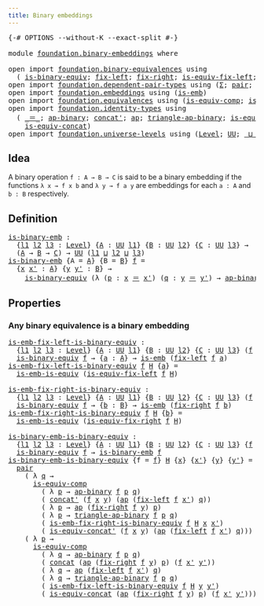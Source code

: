 ```yaml
---
title: Binary embeddings
---
```


<pre class="Agda"><a id="43" class="Symbol">{-#</a> <a id="47" class="Keyword">OPTIONS</a> <a id="55" class="Pragma">--without-K</a> <a id="67" class="Pragma">--exact-split</a> <a id="81" class="Symbol">#-}</a>

<a id="86" class="Keyword">module</a> <a id="93" href="foundation.binary-embeddings.html" class="Module">foundation.binary-embeddings</a> <a id="122" class="Keyword">where</a>

<a id="129" class="Keyword">open</a> <a id="134" class="Keyword">import</a> <a id="141" href="foundation.binary-equivalences.html" class="Module">foundation.binary-equivalences</a> <a id="172" class="Keyword">using</a>
  <a id="180" class="Symbol">(</a> <a id="182" href="foundation.binary-equivalences.html#961" class="Function">is-binary-equiv</a><a id="197" class="Symbol">;</a> <a id="199" href="foundation.binary-equivalences.html#719" class="Function">fix-left</a><a id="207" class="Symbol">;</a> <a id="209" href="foundation.binary-equivalences.html#837" class="Function">fix-right</a><a id="218" class="Symbol">;</a> <a id="220" href="foundation.binary-equivalences.html#1186" class="Function">is-equiv-fix-left</a><a id="237" class="Symbol">;</a> <a id="239" href="foundation.binary-equivalences.html#1374" class="Function">is-equiv-fix-right</a><a id="257" class="Symbol">)</a>
<a id="259" class="Keyword">open</a> <a id="264" class="Keyword">import</a> <a id="271" href="foundation.dependent-pair-types.html" class="Module">foundation.dependent-pair-types</a> <a id="303" class="Keyword">using</a> <a id="309" class="Symbol">(</a><a id="310" href="foundation-core.dependent-pair-types.html#515" class="Record">Σ</a><a id="311" class="Symbol">;</a> <a id="313" href="foundation-core.dependent-pair-types.html#588" class="InductiveConstructor">pair</a><a id="317" class="Symbol">;</a> <a id="319" href="foundation-core.dependent-pair-types.html#605" class="Field">pr1</a><a id="322" class="Symbol">;</a> <a id="324" href="foundation-core.dependent-pair-types.html#617" class="Field">pr2</a><a id="327" class="Symbol">)</a>
<a id="329" class="Keyword">open</a> <a id="334" class="Keyword">import</a> <a id="341" href="foundation.embeddings.html" class="Module">foundation.embeddings</a> <a id="363" class="Keyword">using</a> <a id="369" class="Symbol">(</a><a id="370" href="foundation-core.embeddings.html#992" class="Function">is-emb</a><a id="376" class="Symbol">)</a>
<a id="378" class="Keyword">open</a> <a id="383" class="Keyword">import</a> <a id="390" href="foundation.equivalences.html" class="Module">foundation.equivalences</a> <a id="414" class="Keyword">using</a> <a id="420" class="Symbol">(</a><a id="421" href="foundation-core.equivalences.html#7197" class="Function">is-equiv-comp</a><a id="434" class="Symbol">;</a> <a id="436" href="foundation-core.equivalences.html#15406" class="Function">is-emb-is-equiv</a><a id="451" class="Symbol">)</a>
<a id="453" class="Keyword">open</a> <a id="458" class="Keyword">import</a> <a id="465" href="foundation.identity-types.html" class="Module">foundation.identity-types</a> <a id="491" class="Keyword">using</a>
  <a id="499" class="Symbol">(</a> <a id="501" href="foundation-core.identity-types.html#1865" class="Function Operator">_＝_</a><a id="504" class="Symbol">;</a> <a id="506" href="foundation-core.identity-types.html#7804" class="Function">ap-binary</a><a id="515" class="Symbol">;</a> <a id="517" href="foundation-core.identity-types.html#2564" class="Function">concat&#39;</a><a id="524" class="Symbol">;</a> <a id="526" href="foundation-core.identity-types.html#4003" class="Function">ap</a><a id="528" class="Symbol">;</a> <a id="530" href="foundation-core.identity-types.html#7993" class="Function">triangle-ap-binary</a><a id="548" class="Symbol">;</a> <a id="550" href="foundation.identity-types.html#2486" class="Function">is-equiv-concat&#39;</a><a id="566" class="Symbol">;</a> <a id="568" href="foundation-core.identity-types.html#2485" class="Function">concat</a><a id="574" class="Symbol">;</a>
    <a id="580" href="foundation.identity-types.html#1720" class="Function">is-equiv-concat</a><a id="595" class="Symbol">)</a>
<a id="597" class="Keyword">open</a> <a id="602" class="Keyword">import</a> <a id="609" href="foundation.universe-levels.html" class="Module">foundation.universe-levels</a> <a id="636" class="Keyword">using</a> <a id="642" class="Symbol">(</a><a id="643" href="Agda.Primitive.html#597" class="Postulate">Level</a><a id="648" class="Symbol">;</a> <a id="650" href="foundation-core.universe-levels.html#235" class="Primitive">UU</a><a id="652" class="Symbol">;</a> <a id="654" href="Agda.Primitive.html#810" class="Primitive Operator">_⊔_</a><a id="657" class="Symbol">)</a>
</pre>
## Idea

A binary operation `f : A → B → C` is said to be a binary embedding if the functions `λ x → f x b` and `λ y → f a y` are embeddings for each `a : A` and `b : B` respectively.

## Definition

<pre class="Agda"><a id="is-binary-emb"></a><a id="872" href="foundation.binary-embeddings.html#872" class="Function">is-binary-emb</a> <a id="886" class="Symbol">:</a>
  <a id="890" class="Symbol">{</a><a id="891" href="foundation.binary-embeddings.html#891" class="Bound">l1</a> <a id="894" href="foundation.binary-embeddings.html#894" class="Bound">l2</a> <a id="897" href="foundation.binary-embeddings.html#897" class="Bound">l3</a> <a id="900" class="Symbol">:</a> <a id="902" href="Agda.Primitive.html#597" class="Postulate">Level</a><a id="907" class="Symbol">}</a> <a id="909" class="Symbol">{</a><a id="910" href="foundation.binary-embeddings.html#910" class="Bound">A</a> <a id="912" class="Symbol">:</a> <a id="914" href="foundation-core.universe-levels.html#235" class="Primitive">UU</a> <a id="917" href="foundation.binary-embeddings.html#891" class="Bound">l1</a><a id="919" class="Symbol">}</a> <a id="921" class="Symbol">{</a><a id="922" href="foundation.binary-embeddings.html#922" class="Bound">B</a> <a id="924" class="Symbol">:</a> <a id="926" href="foundation-core.universe-levels.html#235" class="Primitive">UU</a> <a id="929" href="foundation.binary-embeddings.html#894" class="Bound">l2</a><a id="931" class="Symbol">}</a> <a id="933" class="Symbol">{</a><a id="934" href="foundation.binary-embeddings.html#934" class="Bound">C</a> <a id="936" class="Symbol">:</a> <a id="938" href="foundation-core.universe-levels.html#235" class="Primitive">UU</a> <a id="941" href="foundation.binary-embeddings.html#897" class="Bound">l3</a><a id="943" class="Symbol">}</a> <a id="945" class="Symbol">→</a>
  <a id="949" class="Symbol">(</a><a id="950" href="foundation.binary-embeddings.html#910" class="Bound">A</a> <a id="952" class="Symbol">→</a> <a id="954" href="foundation.binary-embeddings.html#922" class="Bound">B</a> <a id="956" class="Symbol">→</a> <a id="958" href="foundation.binary-embeddings.html#934" class="Bound">C</a><a id="959" class="Symbol">)</a> <a id="961" class="Symbol">→</a> <a id="963" href="foundation-core.universe-levels.html#235" class="Primitive">UU</a> <a id="966" class="Symbol">(</a><a id="967" href="foundation.binary-embeddings.html#891" class="Bound">l1</a> <a id="970" href="Agda.Primitive.html#810" class="Primitive Operator">⊔</a> <a id="972" href="foundation.binary-embeddings.html#894" class="Bound">l2</a> <a id="975" href="Agda.Primitive.html#810" class="Primitive Operator">⊔</a> <a id="977" href="foundation.binary-embeddings.html#897" class="Bound">l3</a><a id="979" class="Symbol">)</a>
<a id="981" href="foundation.binary-embeddings.html#872" class="Function">is-binary-emb</a> <a id="995" class="Symbol">{</a><a id="996" class="Argument">A</a> <a id="998" class="Symbol">=</a> <a id="1000" href="foundation.binary-embeddings.html#1000" class="Bound">A</a><a id="1001" class="Symbol">}</a> <a id="1003" class="Symbol">{</a><a id="1004" class="Argument">B</a> <a id="1006" class="Symbol">=</a> <a id="1008" href="foundation.binary-embeddings.html#1008" class="Bound">B</a><a id="1009" class="Symbol">}</a> <a id="1011" href="foundation.binary-embeddings.html#1011" class="Bound">f</a> <a id="1013" class="Symbol">=</a>
  <a id="1017" class="Symbol">{</a><a id="1018" href="foundation.binary-embeddings.html#1018" class="Bound">x</a> <a id="1020" href="foundation.binary-embeddings.html#1020" class="Bound">x&#39;</a> <a id="1023" class="Symbol">:</a> <a id="1025" href="foundation.binary-embeddings.html#1000" class="Bound">A</a><a id="1026" class="Symbol">}</a> <a id="1028" class="Symbol">{</a><a id="1029" href="foundation.binary-embeddings.html#1029" class="Bound">y</a> <a id="1031" href="foundation.binary-embeddings.html#1031" class="Bound">y&#39;</a> <a id="1034" class="Symbol">:</a> <a id="1036" href="foundation.binary-embeddings.html#1008" class="Bound">B</a><a id="1037" class="Symbol">}</a> <a id="1039" class="Symbol">→</a>
    <a id="1045" href="foundation.binary-equivalences.html#961" class="Function">is-binary-equiv</a> <a id="1061" class="Symbol">(λ</a> <a id="1064" class="Symbol">(</a><a id="1065" href="foundation.binary-embeddings.html#1065" class="Bound">p</a> <a id="1067" class="Symbol">:</a> <a id="1069" href="foundation.binary-embeddings.html#1018" class="Bound">x</a> <a id="1071" href="foundation-core.identity-types.html#1865" class="Function Operator">＝</a> <a id="1073" href="foundation.binary-embeddings.html#1020" class="Bound">x&#39;</a><a id="1075" class="Symbol">)</a> <a id="1077" class="Symbol">(</a><a id="1078" href="foundation.binary-embeddings.html#1078" class="Bound">q</a> <a id="1080" class="Symbol">:</a> <a id="1082" href="foundation.binary-embeddings.html#1029" class="Bound">y</a> <a id="1084" href="foundation-core.identity-types.html#1865" class="Function Operator">＝</a> <a id="1086" href="foundation.binary-embeddings.html#1031" class="Bound">y&#39;</a><a id="1088" class="Symbol">)</a> <a id="1090" class="Symbol">→</a> <a id="1092" href="foundation-core.identity-types.html#7804" class="Function">ap-binary</a> <a id="1102" href="foundation.binary-embeddings.html#1011" class="Bound">f</a> <a id="1104" href="foundation.binary-embeddings.html#1065" class="Bound">p</a> <a id="1106" href="foundation.binary-embeddings.html#1078" class="Bound">q</a><a id="1107" class="Symbol">)</a>
</pre>
## Properties

### Any binary equivalence is a binary embedding

<pre class="Agda"><a id="is-emb-fix-left-is-binary-equiv"></a><a id="1187" href="foundation.binary-embeddings.html#1187" class="Function">is-emb-fix-left-is-binary-equiv</a> <a id="1219" class="Symbol">:</a>
  <a id="1223" class="Symbol">{</a><a id="1224" href="foundation.binary-embeddings.html#1224" class="Bound">l1</a> <a id="1227" href="foundation.binary-embeddings.html#1227" class="Bound">l2</a> <a id="1230" href="foundation.binary-embeddings.html#1230" class="Bound">l3</a> <a id="1233" class="Symbol">:</a> <a id="1235" href="Agda.Primitive.html#597" class="Postulate">Level</a><a id="1240" class="Symbol">}</a> <a id="1242" class="Symbol">{</a><a id="1243" href="foundation.binary-embeddings.html#1243" class="Bound">A</a> <a id="1245" class="Symbol">:</a> <a id="1247" href="foundation-core.universe-levels.html#235" class="Primitive">UU</a> <a id="1250" href="foundation.binary-embeddings.html#1224" class="Bound">l1</a><a id="1252" class="Symbol">}</a> <a id="1254" class="Symbol">{</a><a id="1255" href="foundation.binary-embeddings.html#1255" class="Bound">B</a> <a id="1257" class="Symbol">:</a> <a id="1259" href="foundation-core.universe-levels.html#235" class="Primitive">UU</a> <a id="1262" href="foundation.binary-embeddings.html#1227" class="Bound">l2</a><a id="1264" class="Symbol">}</a> <a id="1266" class="Symbol">{</a><a id="1267" href="foundation.binary-embeddings.html#1267" class="Bound">C</a> <a id="1269" class="Symbol">:</a> <a id="1271" href="foundation-core.universe-levels.html#235" class="Primitive">UU</a> <a id="1274" href="foundation.binary-embeddings.html#1230" class="Bound">l3</a><a id="1276" class="Symbol">}</a> <a id="1278" class="Symbol">(</a><a id="1279" href="foundation.binary-embeddings.html#1279" class="Bound">f</a> <a id="1281" class="Symbol">:</a> <a id="1283" href="foundation.binary-embeddings.html#1243" class="Bound">A</a> <a id="1285" class="Symbol">→</a> <a id="1287" href="foundation.binary-embeddings.html#1255" class="Bound">B</a> <a id="1289" class="Symbol">→</a> <a id="1291" href="foundation.binary-embeddings.html#1267" class="Bound">C</a><a id="1292" class="Symbol">)</a> <a id="1294" class="Symbol">→</a>
  <a id="1298" href="foundation.binary-equivalences.html#961" class="Function">is-binary-equiv</a> <a id="1314" href="foundation.binary-embeddings.html#1279" class="Bound">f</a> <a id="1316" class="Symbol">→</a> <a id="1318" class="Symbol">{</a><a id="1319" href="foundation.binary-embeddings.html#1319" class="Bound">a</a> <a id="1321" class="Symbol">:</a> <a id="1323" href="foundation.binary-embeddings.html#1243" class="Bound">A</a><a id="1324" class="Symbol">}</a> <a id="1326" class="Symbol">→</a> <a id="1328" href="foundation-core.embeddings.html#992" class="Function">is-emb</a> <a id="1335" class="Symbol">(</a><a id="1336" href="foundation.binary-equivalences.html#719" class="Function">fix-left</a> <a id="1345" href="foundation.binary-embeddings.html#1279" class="Bound">f</a> <a id="1347" href="foundation.binary-embeddings.html#1319" class="Bound">a</a><a id="1348" class="Symbol">)</a>
<a id="1350" href="foundation.binary-embeddings.html#1187" class="Function">is-emb-fix-left-is-binary-equiv</a> <a id="1382" href="foundation.binary-embeddings.html#1382" class="Bound">f</a> <a id="1384" href="foundation.binary-embeddings.html#1384" class="Bound">H</a> <a id="1386" class="Symbol">{</a><a id="1387" href="foundation.binary-embeddings.html#1387" class="Bound">a</a><a id="1388" class="Symbol">}</a> <a id="1390" class="Symbol">=</a>
  <a id="1394" href="foundation-core.equivalences.html#15406" class="Function">is-emb-is-equiv</a> <a id="1410" class="Symbol">(</a><a id="1411" href="foundation.binary-equivalences.html#1186" class="Function">is-equiv-fix-left</a> <a id="1429" href="foundation.binary-embeddings.html#1382" class="Bound">f</a> <a id="1431" href="foundation.binary-embeddings.html#1384" class="Bound">H</a><a id="1432" class="Symbol">)</a>

<a id="is-emb-fix-right-is-binary-equiv"></a><a id="1435" href="foundation.binary-embeddings.html#1435" class="Function">is-emb-fix-right-is-binary-equiv</a> <a id="1468" class="Symbol">:</a>
  <a id="1472" class="Symbol">{</a><a id="1473" href="foundation.binary-embeddings.html#1473" class="Bound">l1</a> <a id="1476" href="foundation.binary-embeddings.html#1476" class="Bound">l2</a> <a id="1479" href="foundation.binary-embeddings.html#1479" class="Bound">l3</a> <a id="1482" class="Symbol">:</a> <a id="1484" href="Agda.Primitive.html#597" class="Postulate">Level</a><a id="1489" class="Symbol">}</a> <a id="1491" class="Symbol">{</a><a id="1492" href="foundation.binary-embeddings.html#1492" class="Bound">A</a> <a id="1494" class="Symbol">:</a> <a id="1496" href="foundation-core.universe-levels.html#235" class="Primitive">UU</a> <a id="1499" href="foundation.binary-embeddings.html#1473" class="Bound">l1</a><a id="1501" class="Symbol">}</a> <a id="1503" class="Symbol">{</a><a id="1504" href="foundation.binary-embeddings.html#1504" class="Bound">B</a> <a id="1506" class="Symbol">:</a> <a id="1508" href="foundation-core.universe-levels.html#235" class="Primitive">UU</a> <a id="1511" href="foundation.binary-embeddings.html#1476" class="Bound">l2</a><a id="1513" class="Symbol">}</a> <a id="1515" class="Symbol">{</a><a id="1516" href="foundation.binary-embeddings.html#1516" class="Bound">C</a> <a id="1518" class="Symbol">:</a> <a id="1520" href="foundation-core.universe-levels.html#235" class="Primitive">UU</a> <a id="1523" href="foundation.binary-embeddings.html#1479" class="Bound">l3</a><a id="1525" class="Symbol">}</a> <a id="1527" class="Symbol">(</a><a id="1528" href="foundation.binary-embeddings.html#1528" class="Bound">f</a> <a id="1530" class="Symbol">:</a> <a id="1532" href="foundation.binary-embeddings.html#1492" class="Bound">A</a> <a id="1534" class="Symbol">→</a> <a id="1536" href="foundation.binary-embeddings.html#1504" class="Bound">B</a> <a id="1538" class="Symbol">→</a> <a id="1540" href="foundation.binary-embeddings.html#1516" class="Bound">C</a><a id="1541" class="Symbol">)</a> <a id="1543" class="Symbol">→</a>
  <a id="1547" href="foundation.binary-equivalences.html#961" class="Function">is-binary-equiv</a> <a id="1563" href="foundation.binary-embeddings.html#1528" class="Bound">f</a> <a id="1565" class="Symbol">→</a> <a id="1567" class="Symbol">{</a><a id="1568" href="foundation.binary-embeddings.html#1568" class="Bound">b</a> <a id="1570" class="Symbol">:</a> <a id="1572" href="foundation.binary-embeddings.html#1504" class="Bound">B</a><a id="1573" class="Symbol">}</a> <a id="1575" class="Symbol">→</a> <a id="1577" href="foundation-core.embeddings.html#992" class="Function">is-emb</a> <a id="1584" class="Symbol">(</a><a id="1585" href="foundation.binary-equivalences.html#837" class="Function">fix-right</a> <a id="1595" href="foundation.binary-embeddings.html#1528" class="Bound">f</a> <a id="1597" href="foundation.binary-embeddings.html#1568" class="Bound">b</a><a id="1598" class="Symbol">)</a>
<a id="1600" href="foundation.binary-embeddings.html#1435" class="Function">is-emb-fix-right-is-binary-equiv</a> <a id="1633" href="foundation.binary-embeddings.html#1633" class="Bound">f</a> <a id="1635" href="foundation.binary-embeddings.html#1635" class="Bound">H</a> <a id="1637" class="Symbol">{</a><a id="1638" href="foundation.binary-embeddings.html#1638" class="Bound">b</a><a id="1639" class="Symbol">}</a> <a id="1641" class="Symbol">=</a>
  <a id="1645" href="foundation-core.equivalences.html#15406" class="Function">is-emb-is-equiv</a> <a id="1661" class="Symbol">(</a><a id="1662" href="foundation.binary-equivalences.html#1374" class="Function">is-equiv-fix-right</a> <a id="1681" href="foundation.binary-embeddings.html#1633" class="Bound">f</a> <a id="1683" href="foundation.binary-embeddings.html#1635" class="Bound">H</a><a id="1684" class="Symbol">)</a>

<a id="is-binary-emb-is-binary-equiv"></a><a id="1687" href="foundation.binary-embeddings.html#1687" class="Function">is-binary-emb-is-binary-equiv</a> <a id="1717" class="Symbol">:</a>
  <a id="1721" class="Symbol">{</a><a id="1722" href="foundation.binary-embeddings.html#1722" class="Bound">l1</a> <a id="1725" href="foundation.binary-embeddings.html#1725" class="Bound">l2</a> <a id="1728" href="foundation.binary-embeddings.html#1728" class="Bound">l3</a> <a id="1731" class="Symbol">:</a> <a id="1733" href="Agda.Primitive.html#597" class="Postulate">Level</a><a id="1738" class="Symbol">}</a> <a id="1740" class="Symbol">{</a><a id="1741" href="foundation.binary-embeddings.html#1741" class="Bound">A</a> <a id="1743" class="Symbol">:</a> <a id="1745" href="foundation-core.universe-levels.html#235" class="Primitive">UU</a> <a id="1748" href="foundation.binary-embeddings.html#1722" class="Bound">l1</a><a id="1750" class="Symbol">}</a> <a id="1752" class="Symbol">{</a><a id="1753" href="foundation.binary-embeddings.html#1753" class="Bound">B</a> <a id="1755" class="Symbol">:</a> <a id="1757" href="foundation-core.universe-levels.html#235" class="Primitive">UU</a> <a id="1760" href="foundation.binary-embeddings.html#1725" class="Bound">l2</a><a id="1762" class="Symbol">}</a> <a id="1764" class="Symbol">{</a><a id="1765" href="foundation.binary-embeddings.html#1765" class="Bound">C</a> <a id="1767" class="Symbol">:</a> <a id="1769" href="foundation-core.universe-levels.html#235" class="Primitive">UU</a> <a id="1772" href="foundation.binary-embeddings.html#1728" class="Bound">l3</a><a id="1774" class="Symbol">}</a> <a id="1776" class="Symbol">{</a><a id="1777" href="foundation.binary-embeddings.html#1777" class="Bound">f</a> <a id="1779" class="Symbol">:</a> <a id="1781" href="foundation.binary-embeddings.html#1741" class="Bound">A</a> <a id="1783" class="Symbol">→</a> <a id="1785" href="foundation.binary-embeddings.html#1753" class="Bound">B</a> <a id="1787" class="Symbol">→</a> <a id="1789" href="foundation.binary-embeddings.html#1765" class="Bound">C</a><a id="1790" class="Symbol">}</a> <a id="1792" class="Symbol">→</a>
  <a id="1796" href="foundation.binary-equivalences.html#961" class="Function">is-binary-equiv</a> <a id="1812" href="foundation.binary-embeddings.html#1777" class="Bound">f</a> <a id="1814" class="Symbol">→</a> <a id="1816" href="foundation.binary-embeddings.html#872" class="Function">is-binary-emb</a> <a id="1830" href="foundation.binary-embeddings.html#1777" class="Bound">f</a>
<a id="1832" href="foundation.binary-embeddings.html#1687" class="Function">is-binary-emb-is-binary-equiv</a> <a id="1862" class="Symbol">{</a><a id="1863" class="Argument">f</a> <a id="1865" class="Symbol">=</a> <a id="1867" href="foundation.binary-embeddings.html#1867" class="Bound">f</a><a id="1868" class="Symbol">}</a> <a id="1870" href="foundation.binary-embeddings.html#1870" class="Bound">H</a> <a id="1872" class="Symbol">{</a><a id="1873" href="foundation.binary-embeddings.html#1873" class="Bound">x</a><a id="1874" class="Symbol">}</a> <a id="1876" class="Symbol">{</a><a id="1877" href="foundation.binary-embeddings.html#1877" class="Bound">x&#39;</a><a id="1879" class="Symbol">}</a> <a id="1881" class="Symbol">{</a><a id="1882" href="foundation.binary-embeddings.html#1882" class="Bound">y</a><a id="1883" class="Symbol">}</a> <a id="1885" class="Symbol">{</a><a id="1886" href="foundation.binary-embeddings.html#1886" class="Bound">y&#39;</a><a id="1888" class="Symbol">}</a> <a id="1890" class="Symbol">=</a>
  <a id="1894" href="foundation-core.dependent-pair-types.html#588" class="InductiveConstructor">pair</a>
    <a id="1903" class="Symbol">(</a> <a id="1905" class="Symbol">λ</a> <a id="1907" href="foundation.binary-embeddings.html#1907" class="Bound">q</a> <a id="1909" class="Symbol">→</a>
      <a id="1917" href="foundation-core.equivalences.html#7197" class="Function">is-equiv-comp</a>
        <a id="1939" class="Symbol">(</a> <a id="1941" class="Symbol">λ</a> <a id="1943" href="foundation.binary-embeddings.html#1943" class="Bound">p</a> <a id="1945" class="Symbol">→</a> <a id="1947" href="foundation-core.identity-types.html#7804" class="Function">ap-binary</a> <a id="1957" href="foundation.binary-embeddings.html#1867" class="Bound">f</a> <a id="1959" href="foundation.binary-embeddings.html#1943" class="Bound">p</a> <a id="1961" href="foundation.binary-embeddings.html#1907" class="Bound">q</a><a id="1962" class="Symbol">)</a>
        <a id="1972" class="Symbol">(</a> <a id="1974" href="foundation-core.identity-types.html#2564" class="Function">concat&#39;</a> <a id="1982" class="Symbol">(</a><a id="1983" href="foundation.binary-embeddings.html#1867" class="Bound">f</a> <a id="1985" href="foundation.binary-embeddings.html#1873" class="Bound">x</a> <a id="1987" href="foundation.binary-embeddings.html#1882" class="Bound">y</a><a id="1988" class="Symbol">)</a> <a id="1990" class="Symbol">(</a><a id="1991" href="foundation-core.identity-types.html#4003" class="Function">ap</a> <a id="1994" class="Symbol">(</a><a id="1995" href="foundation.binary-equivalences.html#719" class="Function">fix-left</a> <a id="2004" href="foundation.binary-embeddings.html#1867" class="Bound">f</a> <a id="2006" href="foundation.binary-embeddings.html#1877" class="Bound">x&#39;</a><a id="2008" class="Symbol">)</a> <a id="2010" href="foundation.binary-embeddings.html#1907" class="Bound">q</a><a id="2011" class="Symbol">))</a>
        <a id="2022" class="Symbol">(</a> <a id="2024" class="Symbol">λ</a> <a id="2026" href="foundation.binary-embeddings.html#2026" class="Bound">p</a> <a id="2028" class="Symbol">→</a> <a id="2030" href="foundation-core.identity-types.html#4003" class="Function">ap</a> <a id="2033" class="Symbol">(</a><a id="2034" href="foundation.binary-equivalences.html#837" class="Function">fix-right</a> <a id="2044" href="foundation.binary-embeddings.html#1867" class="Bound">f</a> <a id="2046" href="foundation.binary-embeddings.html#1882" class="Bound">y</a><a id="2047" class="Symbol">)</a> <a id="2049" href="foundation.binary-embeddings.html#2026" class="Bound">p</a><a id="2050" class="Symbol">)</a>
        <a id="2060" class="Symbol">(</a> <a id="2062" class="Symbol">λ</a> <a id="2064" href="foundation.binary-embeddings.html#2064" class="Bound">p</a> <a id="2066" class="Symbol">→</a> <a id="2068" href="foundation-core.identity-types.html#7993" class="Function">triangle-ap-binary</a> <a id="2087" href="foundation.binary-embeddings.html#1867" class="Bound">f</a> <a id="2089" href="foundation.binary-embeddings.html#2064" class="Bound">p</a> <a id="2091" href="foundation.binary-embeddings.html#1907" class="Bound">q</a><a id="2092" class="Symbol">)</a>
        <a id="2102" class="Symbol">(</a> <a id="2104" href="foundation.binary-embeddings.html#1435" class="Function">is-emb-fix-right-is-binary-equiv</a> <a id="2137" href="foundation.binary-embeddings.html#1867" class="Bound">f</a> <a id="2139" href="foundation.binary-embeddings.html#1870" class="Bound">H</a> <a id="2141" href="foundation.binary-embeddings.html#1873" class="Bound">x</a> <a id="2143" href="foundation.binary-embeddings.html#1877" class="Bound">x&#39;</a><a id="2145" class="Symbol">)</a>
        <a id="2155" class="Symbol">(</a> <a id="2157" href="foundation.identity-types.html#2486" class="Function">is-equiv-concat&#39;</a> <a id="2174" class="Symbol">(</a><a id="2175" href="foundation.binary-embeddings.html#1867" class="Bound">f</a> <a id="2177" href="foundation.binary-embeddings.html#1873" class="Bound">x</a> <a id="2179" href="foundation.binary-embeddings.html#1882" class="Bound">y</a><a id="2180" class="Symbol">)</a> <a id="2182" class="Symbol">(</a><a id="2183" href="foundation-core.identity-types.html#4003" class="Function">ap</a> <a id="2186" class="Symbol">(</a><a id="2187" href="foundation.binary-equivalences.html#719" class="Function">fix-left</a> <a id="2196" href="foundation.binary-embeddings.html#1867" class="Bound">f</a> <a id="2198" href="foundation.binary-embeddings.html#1877" class="Bound">x&#39;</a><a id="2200" class="Symbol">)</a> <a id="2202" href="foundation.binary-embeddings.html#1907" class="Bound">q</a><a id="2203" class="Symbol">)))</a>
    <a id="2211" class="Symbol">(</a> <a id="2213" class="Symbol">λ</a> <a id="2215" href="foundation.binary-embeddings.html#2215" class="Bound">p</a> <a id="2217" class="Symbol">→</a>
      <a id="2225" href="foundation-core.equivalences.html#7197" class="Function">is-equiv-comp</a>
        <a id="2247" class="Symbol">(</a> <a id="2249" class="Symbol">λ</a> <a id="2251" href="foundation.binary-embeddings.html#2251" class="Bound">q</a> <a id="2253" class="Symbol">→</a> <a id="2255" href="foundation-core.identity-types.html#7804" class="Function">ap-binary</a> <a id="2265" href="foundation.binary-embeddings.html#1867" class="Bound">f</a> <a id="2267" href="foundation.binary-embeddings.html#2215" class="Bound">p</a> <a id="2269" href="foundation.binary-embeddings.html#2251" class="Bound">q</a><a id="2270" class="Symbol">)</a>
        <a id="2280" class="Symbol">(</a> <a id="2282" href="foundation-core.identity-types.html#2485" class="Function">concat</a> <a id="2289" class="Symbol">(</a><a id="2290" href="foundation-core.identity-types.html#4003" class="Function">ap</a> <a id="2293" class="Symbol">(</a><a id="2294" href="foundation.binary-equivalences.html#837" class="Function">fix-right</a> <a id="2304" href="foundation.binary-embeddings.html#1867" class="Bound">f</a> <a id="2306" href="foundation.binary-embeddings.html#1882" class="Bound">y</a><a id="2307" class="Symbol">)</a> <a id="2309" href="foundation.binary-embeddings.html#2215" class="Bound">p</a><a id="2310" class="Symbol">)</a> <a id="2312" class="Symbol">(</a><a id="2313" href="foundation.binary-embeddings.html#1867" class="Bound">f</a> <a id="2315" href="foundation.binary-embeddings.html#1877" class="Bound">x&#39;</a> <a id="2318" href="foundation.binary-embeddings.html#1886" class="Bound">y&#39;</a><a id="2320" class="Symbol">))</a>
        <a id="2331" class="Symbol">(</a> <a id="2333" class="Symbol">λ</a> <a id="2335" href="foundation.binary-embeddings.html#2335" class="Bound">q</a> <a id="2337" class="Symbol">→</a> <a id="2339" href="foundation-core.identity-types.html#4003" class="Function">ap</a> <a id="2342" class="Symbol">(</a><a id="2343" href="foundation.binary-equivalences.html#719" class="Function">fix-left</a> <a id="2352" href="foundation.binary-embeddings.html#1867" class="Bound">f</a> <a id="2354" href="foundation.binary-embeddings.html#1877" class="Bound">x&#39;</a><a id="2356" class="Symbol">)</a> <a id="2358" href="foundation.binary-embeddings.html#2335" class="Bound">q</a><a id="2359" class="Symbol">)</a>
        <a id="2369" class="Symbol">(</a> <a id="2371" class="Symbol">λ</a> <a id="2373" href="foundation.binary-embeddings.html#2373" class="Bound">q</a> <a id="2375" class="Symbol">→</a> <a id="2377" href="foundation-core.identity-types.html#7993" class="Function">triangle-ap-binary</a> <a id="2396" href="foundation.binary-embeddings.html#1867" class="Bound">f</a> <a id="2398" href="foundation.binary-embeddings.html#2215" class="Bound">p</a> <a id="2400" href="foundation.binary-embeddings.html#2373" class="Bound">q</a><a id="2401" class="Symbol">)</a>
        <a id="2411" class="Symbol">(</a> <a id="2413" href="foundation.binary-embeddings.html#1187" class="Function">is-emb-fix-left-is-binary-equiv</a> <a id="2445" href="foundation.binary-embeddings.html#1867" class="Bound">f</a> <a id="2447" href="foundation.binary-embeddings.html#1870" class="Bound">H</a> <a id="2449" href="foundation.binary-embeddings.html#1882" class="Bound">y</a> <a id="2451" href="foundation.binary-embeddings.html#1886" class="Bound">y&#39;</a><a id="2453" class="Symbol">)</a>
        <a id="2463" class="Symbol">(</a> <a id="2465" href="foundation.identity-types.html#1720" class="Function">is-equiv-concat</a> <a id="2481" class="Symbol">(</a><a id="2482" href="foundation-core.identity-types.html#4003" class="Function">ap</a> <a id="2485" class="Symbol">(</a><a id="2486" href="foundation.binary-equivalences.html#837" class="Function">fix-right</a> <a id="2496" href="foundation.binary-embeddings.html#1867" class="Bound">f</a> <a id="2498" href="foundation.binary-embeddings.html#1882" class="Bound">y</a><a id="2499" class="Symbol">)</a> <a id="2501" href="foundation.binary-embeddings.html#2215" class="Bound">p</a><a id="2502" class="Symbol">)</a> <a id="2504" class="Symbol">(</a><a id="2505" href="foundation.binary-embeddings.html#1867" class="Bound">f</a> <a id="2507" href="foundation.binary-embeddings.html#1877" class="Bound">x&#39;</a> <a id="2510" href="foundation.binary-embeddings.html#1886" class="Bound">y&#39;</a><a id="2512" class="Symbol">)))</a>
</pre>